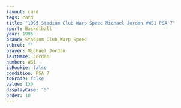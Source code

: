 ```yaml
---
layout: card
tags: card
title: "1995 Stadium Club Warp Speed Michael Jordan #WS1 PSA 7"
sport: Basketball
year: 1995
brand: Stadium Club Warp Speed
subset: ""
player: Michael Jordan
lastName: Jordan
number: WS1
isRookie: false
condition: PSA 7
toGrade: false
value: 130
displayCase: "5"
order: 10
---
```

